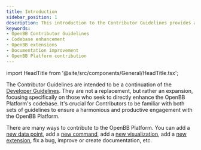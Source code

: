 ```yaml
---
title: Introduction
sidebar_position: 1
description: This introduction to the Contributor Guidelines provides an overview of how to enhance the OpenBB Platform's codebase. It highlights the various ways to contribute, from adding new data points and commands to creating new extensions and improving documentation.
keywords:
- OpenBB Contributor Guidelines
- Codebase enhancement
- OpenBB extensions
- Documentation improvement
- OpenBB Platform contribution
---
```


import HeadTitle from '@site/src/components/General/HeadTitle.tsx';

<HeadTitle title="Introduction - Contributor Guidelines - Development | OpenBB Platform Docs" />

The Contributor Guidelines are intended to be a continuation of the [Developer Guidelines](/platform/contributing/developer-guidelines/expecations_for_developers). They are not a replacement, but rather an expansion, focusing specifically on those who seek to directly enhance the OpenBB Platform's codebase. It's crucial for Contributors to be familiar with both sets of guidelines to ensure a harmonious and productive engagement with the OpenBB Platform.

There are many ways to contribute to the OpenBB Platform. You can add a [new data point](/platform/contributing/developer-guidelines/add_data_point), add a [new command](/platform/contributing/developer-guidelines/add_custom_data_sources#openbb-platform-commands), add a [new visualization](/openbb_platform/extensions/charting/README.md), add a [new extension](/platform/contributing/developer-guidelines/build_openbb_extensions), fix a bug, improve or create documentation, etc.
